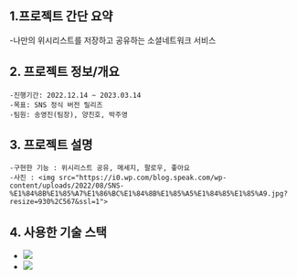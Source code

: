 ## 1.프로젝트 간단 요약
-나만의 위시리스트를 저장하고 공유하는 소셜네트워크 서비스




## 2. 프로젝트 정보/개요 
    -진행기간: 2022.12.14 ~ 2023.03.14
    -목표: SNS 정식 버전 릴리즈
    -팀원: 송영진(팀장), 양진호, 박주영




## 3. 프로젝트 설명 
    -구현한 기능 : 위시리스트 공유, 메세지, 팔로우, 좋아요
    -사진 : <img src="https://i0.wp.com/blog.speak.com/wp-content/uploads/2022/08/SNS-%E1%84%8B%E1%85%A7%E1%86%BC%E1%84%8B%E1%85%A5%E1%84%85%E1%85%A9.jpg?resize=930%2C567&ssl=1">



## 4. 사용한 기술 스택
- <img src="https://img.shields.io/badge/JavaScript-323330?style=for-the-badge&logo=javascript&logoColor=F7DF1E">
- <img src="https://img.shields.io/badge/Spring-6DB33F?style=for-the-badge&logo=spring&logoColor=white">
